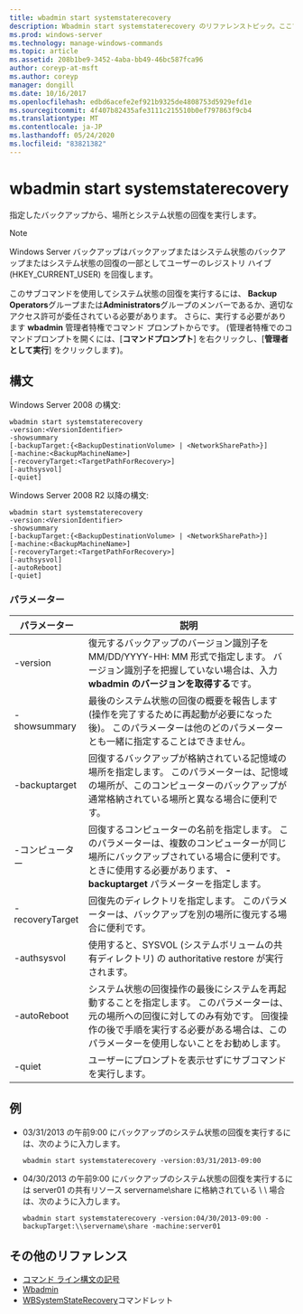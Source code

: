 ```yaml
---
title: wbadmin start systemstaterecovery
description: Wbadmin start systemstaterecovery のリファレンストピック。ここでは、指定した場所へのシステム状態の回復を実行します。
ms.prod: windows-server
ms.technology: manage-windows-commands
ms.topic: article
ms.assetid: 208b1be9-3452-4aba-bb49-46bc587fca96
author: coreyp-at-msft
ms.author: coreyp
manager: dongill
ms.date: 10/16/2017
ms.openlocfilehash: edbd6acefe2ef921b9325de4808753d5929efd1e
ms.sourcegitcommit: 4f407b82435afe3111c215510b0ef797863f9cb4
ms.translationtype: MT
ms.contentlocale: ja-JP
ms.lasthandoff: 05/24/2020
ms.locfileid: "83821382"
---
```

# <a name="wbadmin-start-systemstaterecovery"></a>wbadmin start systemstaterecovery



指定したバックアップから、場所とシステム状態の回復を実行します。

> [!NOTE]
> Windows Server バックアップはバックアップまたはシステム状態のバックアップまたはシステム状態の回復の一部としてユーザーのレジストリ ハイブ (HKEY_CURRENT_USER) を回復します。

このサブコマンドを使用してシステム状態の回復を実行するには、 **Backup Operators**グループまたは**Administrators**グループのメンバーであるか、適切なアクセス許可が委任されている必要があります。 さらに、実行する必要があります **wbadmin** 管理者特権でコマンド プロンプトからです。 (管理者特権でのコマンドプロンプトを開くには、[**コマンドプロンプト**] を右クリックし、[**管理者として実行**] をクリックします)。



## <a name="syntax"></a>構文

Windows Server 2008 の構文:
```
wbadmin start systemstaterecovery
-version:<VersionIdentifier>
-showsummary
[-backupTarget:{<BackupDestinationVolume> | <NetworkSharePath>}]
[-machine:<BackupMachineName>]
[-recoveryTarget:<TargetPathForRecovery>]
[-authsysvol]
[-quiet]
```
Windows Server 2008 R2 以降の構文:
```
wbadmin start systemstaterecovery
-version:<VersionIdentifier>
-showsummary
[-backupTarget:{<BackupDestinationVolume> | <NetworkSharePath>}]
[-machine:<BackupMachineName>]
[-recoveryTarget:<TargetPathForRecovery>]
[-authsysvol]
[-autoReboot]
[-quiet]
```

### <a name="parameters"></a>パラメーター

|パラメーター|説明|
|---------|-----------|
|-version|復元するバックアップのバージョン識別子を MM/DD/YYYY-HH: MM 形式で指定します。 バージョン識別子を把握していない場合は、入力 **wbadmin のバージョンを取得する**です。|
|-showsummary|最後のシステム状態の回復の概要を報告します (操作を完了するために再起動が必要になった後)。 このパラメーターは他のどのパラメーターとも一緒に指定することはできません。|
|-backuptarget|回復するバックアップが格納されている記憶域の場所を指定します。 このパラメーターは、記憶域の場所が、このコンピューターのバックアップが通常格納されている場所と異なる場合に便利です。|
|-コンピューター|回復するコンピューターの名前を指定します。 このパラメーターは、複数のコンピューターが同じ場所にバックアップされている場合に便利です。 ときに使用する必要があります、 **-backuptarget** パラメーターを指定します。|
|-recoveryTarget|回復先のディレクトリを指定します。 このパラメーターは、バックアップを別の場所に復元する場合に便利です。|
|-authsysvol|使用すると、SYSVOL (システムボリュームの共有ディレクトリ) の authoritative restore が実行されます。|
|-autoReboot|システム状態の回復操作の最後にシステムを再起動することを指定します。 このパラメーターは、元の場所への回復に対してのみ有効です。 回復操作の後で手順を実行する必要がある場合は、このパラメーターを使用しないことをお勧めします。|
|-quiet|ユーザーにプロンプトを表示せずにサブコマンドを実行します。|

## <a name="examples"></a>例

- 03/31/2013 の午前9:00 にバックアップのシステム状態の回復を実行するには、次のように入力します。
  ```
  wbadmin start systemstaterecovery -version:03/31/2013-09:00
  ```
- 04/30/2013 の午前9:00 にバックアップのシステム状態の回復を実行するには server01 の共有リソース servername\share に格納されている \\ \\ 場合は、次のように入力します。
  ```
  wbadmin start systemstaterecovery -version:04/30/2013-09:00 -backupTarget:\\servername\share -machine:server01
  ```

## <a name="additional-references"></a>その他のリファレンス

- [コマンド ライン構文の記号](command-line-syntax-key.md)
-   [Wbadmin](wbadmin.md)
-   [WBSystemStateRecovery](https://technet.microsoft.com/library/jj902449.aspx)コマンドレット